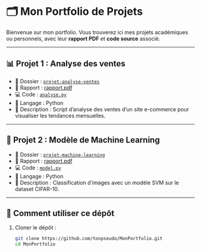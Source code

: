 # 🗂️ Mon Portfolio de Projets

Bienvenue sur mon portfolio. Vous trouverez ici mes projets académiques ou personnels, avec leur **rapport PDF** et **code source** associé.

---

## 📊 Projet 1 : Analyse des ventes
- 📁 Dossier : [`projet-analyse-ventes`](projets/projet-analyse-ventes/)
- 📝 Rapport : [rapport.pdf](projets/projet-analyse-ventes/rapport.pdf)
- 💻 Code : [`analyse.py`](codes/projet-analyse-ventes/analyse.py)
- 🧰 Langage : Python  
- 📌 Description : Script d’analyse des ventes d’un site e-commerce pour visualiser les tendances mensuelles.

---

## 🤖 Projet 2 : Modèle de Machine Learning
- 📁 Dossier : [`projet-machine-learning`](projets/projet-machine-learning/)
- 📝 Rapport : [rapport.pdf](projets/projet-machine-learning/rapport.pdf)
- 💻 Code : [`model.py`](codes/projet-machine-learning/model.py)
- 🧰 Langage : Python  
- 📌 Description : Classification d’images avec un modèle SVM sur le dataset CIFAR-10.

---

## 🔧 Comment utiliser ce dépôt
1. Cloner le dépôt :
   ```bash
   git clone https://github.com/tonpseudo/MonPortfolio.git
   cd MonPortfolio
